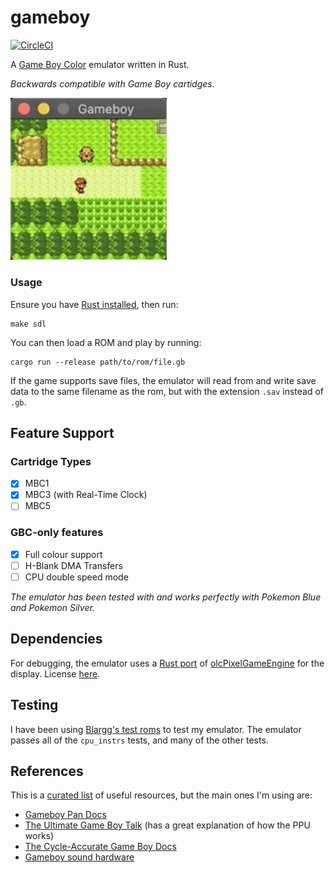 # gameboy

[![CircleCI](https://circleci.com/gh/ameykusurkar/gameboy.svg?style=shield)](https://circleci.com/gh/ameykusurkar/gameboy)

A [Game Boy Color](https://en.wikipedia.org/wiki/Game_Boy_Color) emulator written in Rust.

_Backwards compatible with Game Boy cartidges._

<img src="silver.gif" alt="Demo gif" width="250"/>

### Usage

Ensure you have [Rust installed](https://www.rust-lang.org/tools/install), then run:
```shell
make sdl
```

You can then load a ROM and play by running:

```shell
cargo run --release path/to/rom/file.gb
```

If the game supports save files, the emulator will read from and write save data to the same filename as the rom, but with the extension `.sav` instead of `.gb`.

## Feature Support

### Cartridge Types
- [x] MBC1
- [x] MBC3 (with Real-Time Clock)
- [ ] MBC5

### GBC-only features
- [x] Full colour support
- [ ] H-Blank DMA Transfers
- [ ] CPU double speed mode

_The emulator has been tested with and works perfectly with Pokemon Blue and Pokemon Silver._

## Dependencies

For debugging, the emulator uses a [Rust port](https://github.com/mattbettcher/rustyPixelGameEngine) of [olcPixelGameEngine](https://github.com/OneLoneCoder/olcPixelGameEngine) for the display. License [here](https://github.com/mattbettcher/rustyPixelGameEngine/blob/master/LICENSE.md).

## Testing

I have been using [Blargg's test roms](https://github.com/retrio/gb-test-roms) to test my emulator. The emulator passes all of the `cpu_instrs` tests, and many of the other tests.

## References

This is a [curated list](https://gbdev.io/list.html) of useful resources, but the main ones I'm using are:
 - [Gameboy Pan Docs](http://bgb.bircd.org/pandocs.htm)
 - [The Ultimate Game Boy Talk](https://www.youtube.com/watch?v=HyzD8pNlpwI) (has a great explanation of how the PPU works)
 - [The Cycle-Accurate Game Boy Docs](https://github.com/AntonioND/giibiiadvance/blob/master/docs/TCAGBD.pdf)
 - [Gameboy sound hardware](https://gbdev.gg8.se/wiki/articles/Gameboy_sound_hardware)
